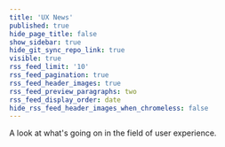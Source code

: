 ```yaml
---
title: 'UX News'
published: true
hide_page_title: false
show_sidebar: true
hide_git_sync_repo_link: true
visible: true
rss_feed_limit: '10'
rss_feed_pagination: true
rss_feed_header_images: true
rss_feed_preview_paragraphs: two
rss_feed_display_order: date
hide_rss_feed_header_images_when_chromeless: false
---
```


A look at what's going on in the field of user experience.
